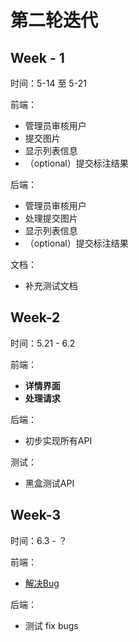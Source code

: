 # 第二轮迭代

## Week - 1
时间：5-14 至 5-21

前端：

* 管理员审核用户
* 提交图片
* 显示列表信息
* （optional）提交标注结果

后端：

* 管理员审核用户
* 处理提交图片
* 显示列表信息
* （optional）提交标注结果

文档：

* 补充测试文档

## Week-2
时间：5.21 - 6.2

前端：

* **详情界面**
* **处理请求**


后端：

* 初步实现所有API

测试：

* 黑盒测试API

## Week-3

时间：6.3 - ？

前端：

* [解决Bug](https://github.com/TheYelda/AppClient/issues/1)

后端：

* 测试 fix bugs





